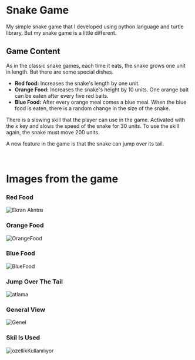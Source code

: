 # Snake Game
My simple snake game that I developed using python language and turtle library. But my snake game is a little different. 

## Game Content
As in the classic snake games, each time it eats, the snake grows one unit in length. But there are some special dishes. 

- **Red food:** Increases the snake's length by one unit.
- **Orange Food:** Increases the snake's height by 10 units. One orange bait can be eaten after every five red baits.
- **Blue Food:** After every orange meal comes a blue meal. When the blue food is eaten, there is a random change in the size of the snake.

There is a slowing skill that the player can use in the game. Activated with the x key and slows the speed of the snake for 30 units. To use the skill again, the snake must move 200 units. 

A new feature in the game is that the snake can jump over its tail. 

<br>

# Images from the game 

### Red Food
![Ekran Alıntısı](https://user-images.githubusercontent.com/55946046/145810648-2227a298-94fe-4f6d-8ea0-909cd85014d4.PNG)

### Orange Food
![OrangeFood](https://user-images.githubusercontent.com/55946046/145811304-90d94319-840f-45ae-897c-8b9592ef83c6.PNG)
 
### Blue Food
![BlueFood](https://user-images.githubusercontent.com/55946046/145811808-54de5491-00f9-4d73-a83d-313b9eb00d27.PNG)

### Jump Over The Tail
![atlama](https://user-images.githubusercontent.com/55946046/145812814-60501c4a-3f80-413b-a186-ffcb9539a076.PNG)

### General View
![Genel](https://user-images.githubusercontent.com/55946046/145813848-0ebd9723-778f-4da6-a25c-e295d56b9123.PNG)

### Skil Is Used
![ozellikKullanılıyor](https://user-images.githubusercontent.com/55946046/145814265-3b049554-faa9-442f-8a7d-5ea7a1b77745.PNG)
